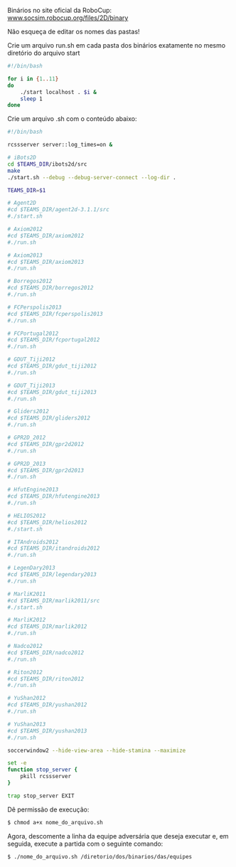 Binários no site oficial da RoboCup: www.socsim.robocup.org/files/2D/binary

Não esqueça de editar os nomes das pastas!

Crie um arquivo run.sh em cada pasta dos binários exatamente no mesmo diretório do arquivo start
```bash
#!/bin/bash

for i in {1..11}
do
    ./start localhost . $i &
    sleep 1
done
```

Crie um arquivo .sh com o conteúdo abaixo:

```bash
#!/bin/bash

rcssserver server::log_times=on & 

# iBots2D
cd $TEAMS_DIR/ibots2d/src
make        
./start.sh --debug --debug-server-connect --log-dir .

TEAMS_DIR=$1

# Agent2D
#cd $TEAMS_DIR/agent2d-3.1.1/src
#./start.sh 

# Axiom2012
#cd $TEAMS_DIR/axiom2012
#./run.sh

# Axiom2013
#cd $TEAMS_DIR/axiom2013
#./run.sh 

# Borregos2012
#cd $TEAMS_DIR/borregos2012
#./run.sh

# FCPerspolis2013
#cd $TEAMS_DIR/fcperspolis2013
#./run.sh 

# FCPortugal2012
#cd $TEAMS_DIR/fcportugal2012
#./run.sh

# GDUT_Tiji2012
#cd $TEAMS_DIR/gdut_tiji2012
#./run.sh

# GDUT_Tiji2013
#cd $TEAMS_DIR/gdut_tiji2013
#./run.sh

# Gliders2012
#cd $TEAMS_DIR/gliders2012
#./run.sh

# GPR2D_2012
#cd $TEAMS_DIR/gpr2d2012
#./run.sh

# GPR2D_2013
#cd $TEAMS_DIR/gpr2d2013
#./run.sh

# HfutEngine2013
#cd $TEAMS_DIR/hfutengine2013
#./run.sh

# HELIOS2012
#cd $TEAMS_DIR/helios2012
#./start.sh

# ITAndroids2012
#cd $TEAMS_DIR/itandroids2012
#./run.sh

# LegenDary2013
#cd $TEAMS_DIR/legendary2013
#./run.sh

# MarliK2011
#cd $TEAMS_DIR/marlik2011/src
#./start.sh

# MarliK2012
#cd $TEAMS_DIR/marlik2012
#./run.sh

# Nadco2012
#cd $TEAMS_DIR/nadco2012
#./run.sh

# Riton2012
#cd $TEAMS_DIR/riton2012
#./run.sh

# YuShan2012
#cd $TEAMS_DIR/yushan2012
#./run.sh

# YuShan2013
#cd $TEAMS_DIR/yushan2013
#./run.sh

soccerwindow2 --hide-view-area --hide-stamina --maximize

set -e
function stop_server {   
    pkill rcssserver
}

trap stop_server EXIT
```

Dê permissão de execução:
```bash
$ chmod a+x nome_do_arquivo.sh
```

Agora, descomente a linha da equipe adversária que deseja executar e, em seguida, execute a partida com o seguinte comando:

```bash
$ ./nome_do_arquivo.sh /diretorio/dos/binarios/das/equipes
```